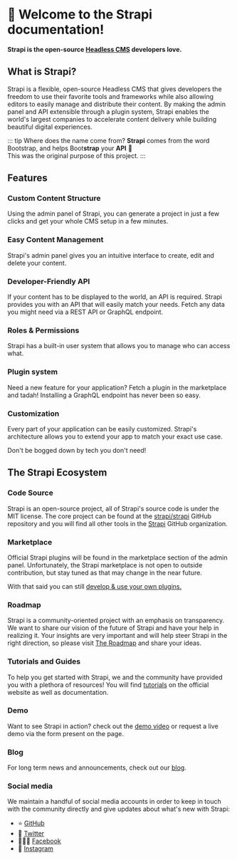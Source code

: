 # 🚀 Welcome to the Strapi documentation!

**Strapi is the open-source [Headless CMS](https://strapi.io) developers love.**

## What is Strapi?

Strapi is a flexible, open-source Headless CMS that gives developers the freedom to use their favorite tools and frameworks while also allowing editors to easily manage and distribute their content. By making the admin panel and API extensible through a plugin system, Strapi enables the world's largest companies to accelerate content delivery while building beautiful digital experiences.

::: tip Where does the name come from?
**Strapi** comes from the word Bootstrap, and helps Boot**strap** your **API** 🎉<br>
This was the original purpose of this project.
:::

## Features

### Custom Content Structure

Using the admin panel of Strapi, you can generate a project in just a few clicks and get your whole CMS setup in a few minutes.

### Easy Content Management

Strapi's admin panel gives you an intuitive interface to create, edit and delete your content.

### Developer-Friendly API

If your content has to be displayed to the world, an API is required. Strapi provides you with an API that will easily match your needs. Fetch any data you might need via a REST API or GraphQL endpoint.

### Roles & Permissions

Strapi has a built-in user system that allows you to manage who can access what.

### Plugin system

Need a new feature for your application? Fetch a plugin in the marketplace and tadah! Installing a GraphQL endpoint has never been so easy.

### Customization

Every part of your application can be easily customized. Strapi's architecture allows you to extend your app to match your exact use case.

Don't be bogged down by tech you don't need!

## The Strapi Ecosystem

### Code Source

Strapi is an open-source project, all of Strapi's source code is under the MIT license. The core project can be found at the [strapi/strapi](https://github.com/strapi/strapi) GitHub repository and you will find all other tools in the [Strapi](https://github.com/strapi) GitHub organization.

### Marketplace

Official Strapi plugins will be found in the marketplace section of the admin panel. Unfortunately, the Strapi marketplace is not open to outside contribution, but stay tuned as that may change in the near future.

With that said you can still [develop & use your own plugins.](https://strapi.io/documentation/3.0.0-alpha.x/plugin-development/quick-start.html)

### Roadmap

Strapi is a community-oriented project with an emphasis on transparency. We want to share our vision of the future of Strapi and have your help in realizing it.
Your insights are very important and will help steer Strapi in the right direction, so please visit [The Roadmap](https://portal.productboard.com/strapi) and share your ideas.

### Tutorials and Guides

To help you get started with Strapi, we and the community have provided you with a plethora of resources! You will find [tutorials](https://strapi.io/tutorials/) on the official website as well as documentation.

### Demo

Want to see Strapi in action? check out the [demo video](https://strapi.io/demo) or request a live demo via the form present on the page.

### Blog

For long term news and announcements, check out our [blog](https://strapi.io/blog).

### Social media

We maintain a handful of social media accounts in order to keep in touch with the community directly and give updates about what's new with Strapi:

- ⭐️ [GitHub](https://github.com/strapi/strapi)
- 🐧 [Twitter](https://twitter.com/strapijs)
- 👩🏻‍💻 [Facebook](https://www.facebook.com/strapijs/)
- 📸 [Instagram](https://www.instagram.com/strapijs/)
